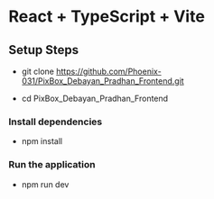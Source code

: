 # React + TypeScript + Vite

## Setup Steps

- git clone https://github.com/Phoenix-031/PixBox_Debayan_Pradhan_Frontend.git

- cd PixBox_Debayan_Pradhan_Frontend

### Install dependencies

- npm install

### Run the application

- npm run dev

